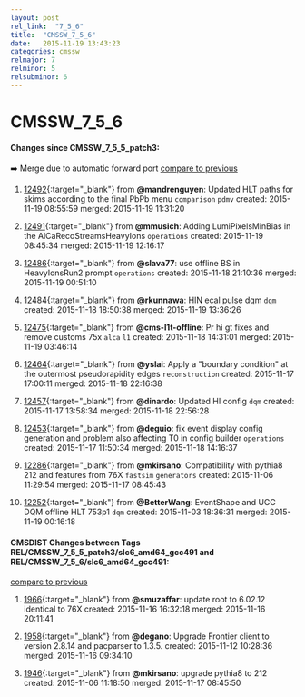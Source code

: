 ```yaml
---
layout: post
rel_link:  "7_5_6"
title:  "CMSSW_7_5_6"
date:   2015-11-19 13:43:23
categories: cmssw
relmajor: 7
relminor: 5
relsubminor: 6
---
```


# CMSSW_7_5_6
#### Changes since CMSSW_7_5_5_patch3:

:arrow_right: Merge due to automatic forward port
[compare to previous](https://github.com/cms-sw/cmssw/compare/CMSSW_7_5_5_patch3...CMSSW_7_5_6)



1. [12492](http://github.com/cms-sw/cmssw/pull/12492){:target="_blank"}  from **@mandrenguyen**: Updated HLT paths for skims according to the final PbPb menu `comparison`  `pdmv`  created: 2015-11-19 08:55:59 merged: 2015-11-19 11:31:20

2. [12491](http://github.com/cms-sw/cmssw/pull/12491){:target="_blank"}  from **@mmusich**: Adding LumiPixelsMinBias in the AlCaRecoStreamsHeavyIons `operations`  created: 2015-11-19 08:45:34 merged: 2015-11-19 12:16:17

3. [12486](http://github.com/cms-sw/cmssw/pull/12486){:target="_blank"}  from **@slava77**: use offline BS in HeavyIonsRun2 prompt `operations`  created: 2015-11-18 21:10:36 merged: 2015-11-19 00:51:10

4. [12484](http://github.com/cms-sw/cmssw/pull/12484){:target="_blank"}  from **@rkunnawa**: HIN ecal pulse dqm `dqm`  created: 2015-11-18 18:50:38 merged: 2015-11-19 13:36:26

5. [12475](http://github.com/cms-sw/cmssw/pull/12475){:target="_blank"}  from **@cms-l1t-offline**: Pr hi gt fixes and remove customs 75x `alca`  `l1`  created: 2015-11-18 14:31:01 merged: 2015-11-19 03:46:14

6. [12464](http://github.com/cms-sw/cmssw/pull/12464){:target="_blank"}  from **@yslai**: Apply a "boundary condition" at the outermost pseudorapidity edges `reconstruction`  created: 2015-11-17 17:00:11 merged: 2015-11-18 22:16:38

7. [12457](http://github.com/cms-sw/cmssw/pull/12457){:target="_blank"}  from **@dinardo**: Updated HI config `dqm`  created: 2015-11-17 13:58:34 merged: 2015-11-18 22:56:28

8. [12453](http://github.com/cms-sw/cmssw/pull/12453){:target="_blank"}  from **@deguio**: fix event display config generation and problem also affecting T0 in config builder `operations`  created: 2015-11-17 11:50:34 merged: 2015-11-18 14:16:37

9. [12286](http://github.com/cms-sw/cmssw/pull/12286){:target="_blank"}  from **@mkirsano**: Compatibility with pythia8 212 and features from 76X `fastsim`  `generators`  created: 2015-11-06 11:29:54 merged: 2015-11-17 08:45:43

10. [12252](http://github.com/cms-sw/cmssw/pull/12252){:target="_blank"}  from **@BetterWang**: EventShape and UCC DQM offline HLT 753p1 `dqm`  created: 2015-11-03 18:36:31 merged: 2015-11-19 00:16:18

#### CMSDIST Changes between Tags REL/CMSSW_7_5_5_patch3/slc6_amd64_gcc491 and REL/CMSSW_7_5_6/slc6_amd64_gcc491:

[compare to previous](https://github.com/cms-sw/cmsdist/compare/REL/CMSSW_7_5_5_patch3/slc6_amd64_gcc491...REL/CMSSW_7_5_6/slc6_amd64_gcc491)



1. [1966](http://github.com/cms-sw/cmsdist/pull/1966){:target="_blank"}  from **@smuzaffar**: update root to 6.02.12 identical to 76X created: 2015-11-16 16:32:18 merged: 2015-11-16 20:11:41

2. [1958](http://github.com/cms-sw/cmsdist/pull/1958){:target="_blank"}  from **@degano**: Upgrade Frontier client to version 2.8.14 and pacparser to 1.3.5. created: 2015-11-12 10:28:36 merged: 2015-11-16 09:34:10

3. [1946](http://github.com/cms-sw/cmsdist/pull/1946){:target="_blank"}  from **@mkirsano**: upgrade pythia8 to 212 created: 2015-11-06 11:18:50 merged: 2015-11-17 08:45:50
